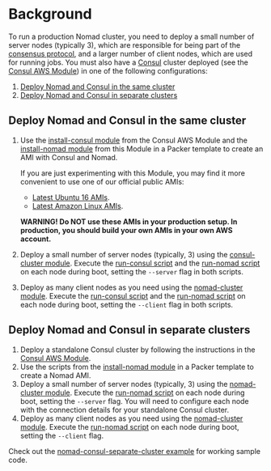 # Background

To run a production Nomad cluster, you need to deploy a small number of server nodes (typically 3), which are responsible
for being part of the [consensus protocol](https://www.nomadproject.io/docs/internals/consensus.html), and a larger
number of client nodes, which are used for running jobs. You must also have a [Consul](https://www.consul.io/) cluster
deployed (see the [Consul AWS Module](https://github.com/hashicorp/terraform-aws-consul)) in one of the following
configurations:

  1. [Deploy Nomad and Consul in the same cluster](#deploy-nomad-and-consul-in-the-same-cluster)
  2. [Deploy Nomad and Consul in separate clusters](#deploy-nomad-and-consul-in-separate-clusters)


## Deploy Nomad and Consul in the same cluster

1. Use the [install-consul
   module](/modules/install-consul) from the Consul AWS
   Module and the [install-nomad module](/modules/install-nomad) from this Module in a Packer template to create
   an AMI with Consul and Nomad.

   If you are just experimenting with this Module, you may find it more convenient to use one of our official public AMIs:
   - [Latest Ubuntu 16 AMIs](/_docs/ubuntu16-ami-list.md).
   - [Latest Amazon Linux AMIs](/_docs/amazon-linux-ami-list.md).

   **WARNING! Do NOT use these AMIs in your production setup. In production, you should build your own AMIs in your own
   AWS account.**

2. Deploy a small number of server nodes (typically, 3) using the [consul-cluster
   module](/modules/consul-cluster). Execute the
   [run-consul script](/modules/run-consul) and the
   [run-nomad script](/modules/run-nomad) on each node during boot, setting the `--server` flag in both
   scripts.
3. Deploy as many client nodes as you need using the [nomad-cluster module](/modules/nomad-cluster). Execute the
   [run-consul script](/modules/run-consul) and the
   [run-nomad script](/modules/run-nomad) on each node during boot, setting the `--client` flag in both
   scripts.

## Deploy Nomad and Consul in separate clusters

1. Deploy a standalone Consul cluster by following the instructions in the [Consul AWS
   Module](https://github.com/hashicorp/terraform-aws-consul).
2. Use the scripts from the [install-nomad module](/master/modules/install-nomad) in a Packer template to create a Nomad AMI.
3. Deploy a small number of server nodes (typically, 3) using the [nomad-cluster module](/modules/nomad). Execute the
   [run-nomad script](/modules/run-nomad) on each node during boot, setting the `--server` flag. You will
   need to configure each node with the connection details for your standalone Consul cluster.
4. Deploy as many client nodes as you need using the [nomad-cluster module](/modules/nomad). Execute the
   [run-nomad script](/modules/run-nomad) on each node during boot, setting the `--client` flag.

Check out the [nomad-consul-separate-cluster example](/examples/nomad-consul-separate-cluster) for working
sample code.
